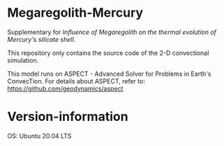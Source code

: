 # Megaregolith-Mercury
Supplementary for *Influence of Megaregolith on the thermal evolution of Mercury's silicate shell*.  
  
This repository only contains the source code of the 2-D convectional simulation.
  
This model runs on ASPECT - Advanced Solver for Problems in Earth's ConvecTion. For details about ASPECT, refer to: https://github.com/geodynamics/aspect
  
# Version-information
OS: Ubuntu 20.04 LTS
